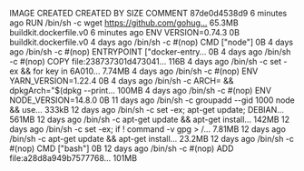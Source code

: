IMAGE CREATED CREATED BY SIZE COMMENT
87de0d4538d9 6 minutes ago RUN /bin/sh -c wget https://github.com/gohug… 65.3MB buildkit.dockerfile.v0
<missing> 6 minutes ago ENV VERSION=0.74.3 0B buildkit.dockerfile.v0
<missing> 4 days ago /bin/sh -c #(nop) CMD ["node"] 0B
<missing> 4 days ago /bin/sh -c #(nop) ENTRYPOINT ["docker-entry… 0B
<missing> 4 days ago /bin/sh -c #(nop) COPY file:238737301d473041… 116B
<missing> 4 days ago /bin/sh -c set -ex && for key in 6A010… 7.74MB
<missing> 4 days ago /bin/sh -c #(nop) ENV YARN_VERSION=1.22.4 0B
<missing> 4 days ago /bin/sh -c ARCH= && dpkgArch="\$(dpkg --print… 100MB
<missing> 4 days ago /bin/sh -c #(nop) ENV NODE_VERSION=14.8.0 0B
<missing> 11 days ago /bin/sh -c groupadd --gid 1000 node && use… 333kB
<missing> 12 days ago /bin/sh -c set -ex; apt-get update; DEBIAN… 561MB
<missing> 12 days ago /bin/sh -c apt-get update && apt-get install… 142MB
<missing> 12 days ago /bin/sh -c set -ex; if ! command -v gpg > /… 7.81MB
<missing> 12 days ago /bin/sh -c apt-get update && apt-get install… 23.2MB
<missing> 12 days ago /bin/sh -c #(nop) CMD ["bash"] 0B
<missing> 12 days ago /bin/sh -c #(nop) ADD file:a28d8a949b7577768… 101MB
